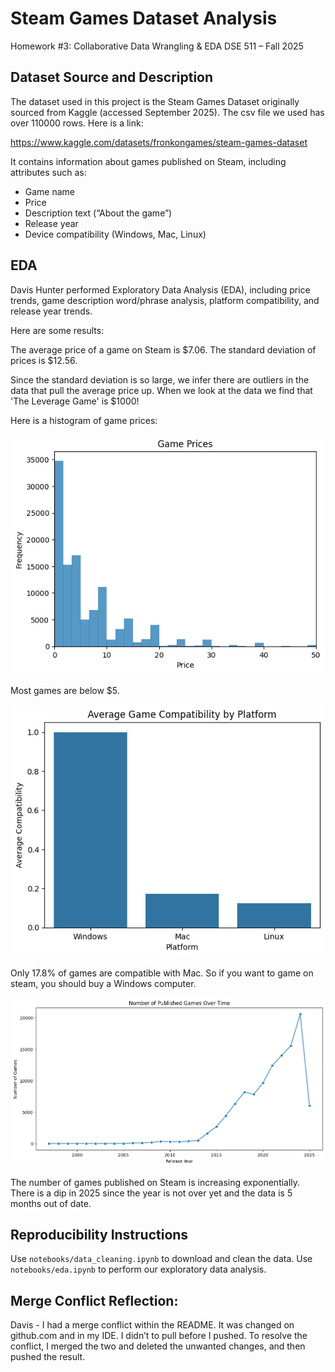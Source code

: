 # Steam Games Dataset Analysis
Homework #3: Collaborative Data Wrangling & EDA
DSE 511 – Fall 2025

## Dataset Source and Description
The dataset used in this project is the Steam Games Dataset originally sourced from Kaggle (accessed September 2025). The csv file we used has over 110000 rows.
Here is a link:

https://www.kaggle.com/datasets/fronkongames/steam-games-dataset

It contains information about games published on Steam, including attributes such as:

- Game name
- Price
- Description text (“About the game”)
- Release year
- Device compatibility (Windows, Mac, Linux)

## EDA 

Davis Hunter performed Exploratory Data Analysis (EDA), including price trends, game description word/phrase analysis, platform compatibility, and release year trends.

Here are some results:

The average price of a game on Steam is \$7.06.
The standard deviation of prices is \$12.56.

Since the standard deviation is so large, we infer there are outliers in the data that pull the average price up. When we look at the data we find that 'The Leverage Game' is $1000!

Here is a histogram of game prices:

![Game Prices](prices.png)

Most games are below $5.

![OS Compatibility](os-compatibility.png)

Only $17.8\%$ of games are compatible with Mac. So if you want to game on steam, you should buy a Windows computer. 

![published-games-over-time](published-games-over-time.png)

The number of games published on Steam is increasing exponentially. There is a dip in 2025 since the year is not over yet and the data is 5 months out of date.

## Reproducibility Instructions

Use `notebooks/data_cleaning.ipynb` to download and clean the data.
Use `notebooks/eda.ipynb` to perform our exploratory data analysis.

## Merge Conflict Reflection:

Davis - I had a merge conflict within the README. It was changed on github.com and in my IDE. I didn’t to pull before I pushed. To resolve the conflict, I merged the two and deleted the unwanted changes, and then pushed the result.

